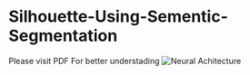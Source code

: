 # Silhouette-Using-Sementic-Segmentation
Please visit PDF For better understading
![Neural Achitecture]('https://drive.google.com/open?id=1n47lTObznt6IQsa1ELuCxJqo7pOLMH7T')

